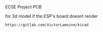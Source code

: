 ECSE Project PCB

for 3d model if the ESP's board doesnt render

```
https://gitlab.com/VictorLamoine/kicad
```
